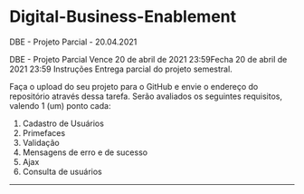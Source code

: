 # Digital-Business-Enablement
DBE - Projeto Parcial - 20.04.2021

DBE - Projeto Parcial
Vence 20 de abril de 2021 23:59Fecha 20 de abril de 2021 23:59
Instruções
Entrega parcial do projeto semestral.

Faça o upload do seu projeto para o GitHub e envie o endereço do repositório através dessa tarefa.
Serão avaliados os seguintes requisitos, valendo 1 (um) ponto cada:

1. Cadastro de Usuários
2. Primefaces
3. Validação
4. Mensagens de erro e de sucesso
5. Ajax
6. Consulta de usuários
--------------------------------------------------------------------------------------------------------------------------------------------------------------------
